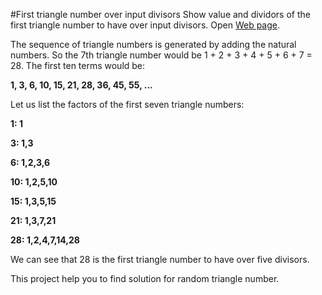 #First triangle number over input divisors
Show value and dividors of the first triangle number to have over input divisors.
Open [Web page](https://nejcgalof.github.io/First-triangle-number-over-input-divisors).

The sequence of triangle numbers is generated by adding the natural numbers. So the 7th triangle number would be 1 + 2 + 3 + 4 + 5 + 6 + 7 = 28. The first ten terms would be:

<b>1, 3, 6, 10, 15, 21, 28, 36, 45, 55, ...</b>

Let us list the factors of the first seven triangle numbers:

 <b>1: 1
 
 3: 1,3
 
 6: 1,2,3,6
 
10: 1,2,5,10

15: 1,3,5,15

21: 1,3,7,21

28: 1,2,4,7,14,28
</b>

We can see that 28 is the first triangle number to have over five divisors.

This project help you to find solution for random triangle number.

